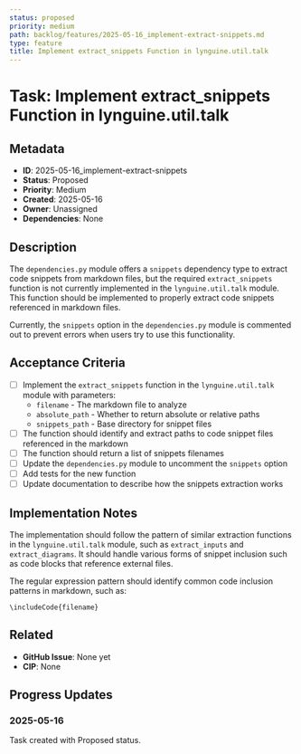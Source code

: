 ```yaml
---
status: proposed
priority: medium
path: backlog/features/2025-05-16_implement-extract-snippets.md
type: feature
title: Implement extract_snippets Function in lynguine.util.talk
---
```


# Task: Implement extract_snippets Function in lynguine.util.talk

## Metadata
- **ID**: 2025-05-16_implement-extract-snippets
- **Status**: Proposed
- **Priority**: Medium
- **Created**: 2025-05-16
- **Owner**: Unassigned
- **Dependencies**: None

## Description

The `dependencies.py` module offers a `snippets` dependency type to extract code snippets from markdown files, but the required `extract_snippets` function is not currently implemented in the `lynguine.util.talk` module. This function should be implemented to properly extract code snippets referenced in markdown files.

Currently, the `snippets` option in the `dependencies.py` module is commented out to prevent errors when users try to use this functionality.

## Acceptance Criteria

- [ ] Implement the `extract_snippets` function in the `lynguine.util.talk` module with parameters:
  - `filename` - The markdown file to analyze
  - `absolute_path` - Whether to return absolute or relative paths
  - `snippets_path` - Base directory for snippet files
- [ ] The function should identify and extract paths to code snippet files referenced in the markdown
- [ ] The function should return a list of snippets filenames
- [ ] Update the `dependencies.py` module to uncomment the `snippets` option
- [ ] Add tests for the new function
- [ ] Update documentation to describe how the snippets extraction works

## Implementation Notes

The implementation should follow the pattern of similar extraction functions in the `lynguine.util.talk` module, such as `extract_inputs` and `extract_diagrams`. It should handle various forms of snippet inclusion such as code blocks that reference external files.

The regular expression pattern should identify common code inclusion patterns in markdown, such as:
```
\includeCode{filename}
```

## Related

- **GitHub Issue**: None yet
- **CIP**: None

## Progress Updates

### 2025-05-16
Task created with Proposed status. 